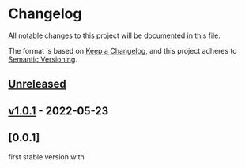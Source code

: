 # Changelog

All notable changes to this project will be documented in this file.

The format is based on [Keep a Changelog](https://keepachangelog.com/en/1.0.0/),
and this project adheres to [Semantic Versioning](https://semver.org/spec/v2.0.0.html).

## [Unreleased]

## [v1.0.1] - 2022-05-23

## [0.0.1]

first stable version with 

<!--
    Added for new features.
    Changed for changes in existing functionality.
    Deprecated for soon-to-be removed features.
    Removed for now removed features.
    Fixed for any bug fixes.
    Security in case of vulnerabilities.
-->

[Unreleased]: https://github.com/bruvio/traffic_API/compare/v1.0.1...HEAD

[v1.0.1]: https://github.com/bruvio/traffic_API/compare/7ff0175fb4c891c6ba01097a60e1b952ec9d78a3...v1.0.1
